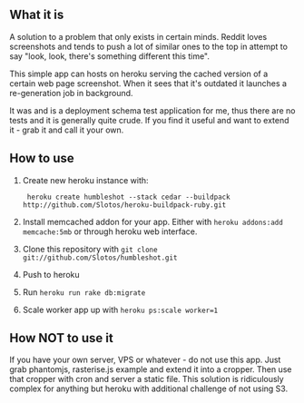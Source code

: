 What it is
-----------------

A solution to a problem that only exists in certain minds. Reddit loves screenshots and tends to push a lot of similar ones to the top in attempt to say "look, look, there's something different this time".

This simple app can hosts on heroku serving the cached version of a certain web page screenshot. When it sees that it's outdated it launches a re-generation job in background.

It was and is a deployment schema test application for me, thus there are no tests and it is generally quite crude. If you find it useful and want to extend it - grab it and call it your own.

How to use
-----------------

1. Create new heroku instance with:

        heroku create humbleshot --stack cedar --buildpack http://github.com/Slotos/heroku-buildpack-ruby.git

1. Install memcached addon for your app. Either with `heroku addons:add memcache:5mb` or through heroku web interface.

1. Clone this repository with `git clone git://github.com/Slotos/humbleshot.git`

1. Push to heroku

1. Run `heroku run rake db:migrate`

1. Scale worker app up with `heroku ps:scale worker=1`

How NOT to use it
-----------------

If you have your own server, VPS or whatever - do not use this app. Just grab phantomjs, rasterise.js example and extend it into a cropper. Then use that cropper with cron and server a static file. This solution is ridiculously complex for anything but heroku with additional challenge of not using S3.
